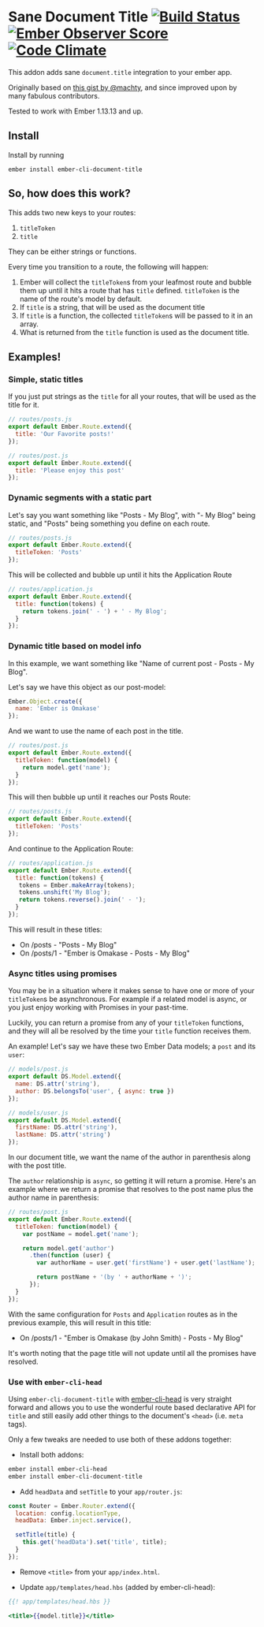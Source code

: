 # Sane Document Title [![Build Status](https://travis-ci.org/kimroen/ember-cli-document-title.svg?branch=master)](https://travis-ci.org/kimroen/ember-cli-document-title) [![Ember Observer Score](http://emberobserver.com/badges/ember-cli-document-title.svg)](http://emberobserver.com/addons/ember-cli-document-title) [![Code Climate](https://codeclimate.com/github/kimroen/ember-cli-document-title/badges/gpa.svg)](https://codeclimate.com/github/kimroen/ember-cli-document-title)
This addon adds sane `document.title` integration to your ember app.

Originally based on [this gist by @machty](https://gist.github.com/machty/8413411), and since improved upon by many fabulous contributors.

Tested to work with Ember 1.13.13 and up.

## Install
Install by running

```
ember install ember-cli-document-title
```

## So, how does this work?
This adds two new keys to your routes:

1. `titleToken`
2. `title`

They can be either strings or functions.

Every time you transition to a route, the following will happen:

1. Ember will collect the `titleToken`s from your leafmost route and
   bubble them up until it hits a route that has `title` defined.
   `titleToken` is the name of the route's model by default.
2. If `title` is a string, that will be used as the document title
3. If `title` is a function, the collected `titleToken`s will be passed
   to it in an array.
4. What is returned from the `title` function is used as the document
   title.

## Examples!

### Simple, static titles
If you just put strings as the `title` for all your routes, that will be
used as the title for it.

```js
// routes/posts.js
export default Ember.Route.extend({
  title: 'Our Favorite posts!'
});

// routes/post.js
export default Ember.Route.extend({
  title: 'Please enjoy this post'
});
```

### Dynamic segments with a static part
Let's say you want something like "Posts - My Blog", with "- My Blog"
being static, and "Posts" being something you define on each route.

```js
// routes/posts.js
export default Ember.Route.extend({
  titleToken: 'Posts'
});
```

This will be collected and bubble up until it hits the Application Route
```js
// routes/application.js
export default Ember.Route.extend({
  title: function(tokens) {
    return tokens.join(' - ') + ' - My Blog';
  }
});
```

### Dynamic title based on model info
In this example, we want something like "Name of current post - Posts -
My Blog".

Let's say we have this object as our post-model:

```js
Ember.Object.create({
  name: 'Ember is Omakase'
});
```
And we want to use the name of each post in the title.

```js
// routes/post.js
export default Ember.Route.extend({
  titleToken: function(model) {
    return model.get('name');
  }
});
```

This will then bubble up until it reaches our Posts Route:

```js
// routes/posts.js
export default Ember.Route.extend({
  titleToken: 'Posts'
});
```

And continue to the Application Route:

```js
// routes/application.js
export default Ember.Route.extend({
  title: function(tokens) {
   tokens = Ember.makeArray(tokens);
   tokens.unshift('My Blog');
   return tokens.reverse().join(' - ');
  }
});
```

This will result in these titles:
- On /posts - "Posts - My Blog"
- On /posts/1 - "Ember is Omakase - Posts - My Blog"

### Async titles using promises
You may be in a situation where it makes sense to have one or more of your `titleToken`s be asynchronous. For example if a related model is async, or you just enjoy working with Promises in your past-time.

Luckily, you can return a promise from any of your `titleToken` functions, and they will all be resolved by the time your `title` function receives them.

An example! Let's say we have these two Ember Data models; a `post` and its `user`:

```js
// models/post.js
export default DS.Model.extend({
  name: DS.attr('string'),
  author: DS.belongsTo('user', { async: true })
});
```

```js
// models/user.js
export default DS.Model.extend({
  firstName: DS.attr('string'),
  lastName: DS.attr('string')
});
```

In our document title, we want the name of the author in parenthesis along with the post title.

The `author` relationship is `async`, so getting it will return a promise. Here's
an example where we return a promise that resolves to the post name plus the author
name in parenthesis:

```js
// routes/post.js
export default Ember.Route.extend({
  titleToken: function(model) {
    var postName = model.get('name');

    return model.get('author')
      .then(function (user) {
        var authorName = user.get('firstName') + user.get('lastName');

        return postName + '(by ' + authorName + ')';
      });
  }
});
```

With the same configuration for `Posts` and `Application` routes as in the previous example, this will result in this title:
- On /posts/1 - "Ember is Omakase (by John Smith) - Posts - My Blog"

It's worth noting that the page title will not update until all the promises have resolved.

### Use with `ember-cli-head`

Using `ember-cli-document-title` with [ember-cli-head](https://github.com/ronco/ember-cli-head)
is very straight forward and allows you to use the wonderful route based declarative API for
`title` and still easily add other things to the document's `<head>` (i.e. `meta` tags).

Only a few tweaks are needed to use both of these addons together:

* Install both addons:

```sh
ember install ember-cli-head
ember install ember-cli-document-title
```

* Add `headData` and `setTitle` to your `app/router.js`:

```js
const Router = Ember.Router.extend({
  location: config.locationType,
  headData: Ember.inject.service(),

  setTitle(title) {
    this.get('headData').set('title', title);
  }
});
```

* Remove `<title>` from your `app/index.html`.

* Update `app/templates/head.hbs` (added by ember-cli-head):

```hbs
{{! app/templates/head.hbs }}

<title>{{model.title}}</title>
```
